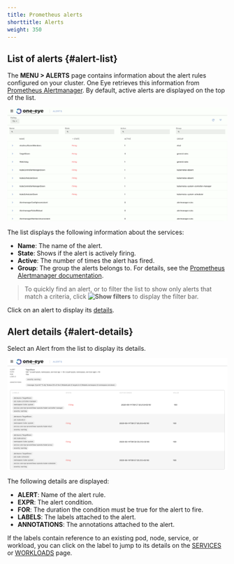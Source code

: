 ```yaml
---
title: Prometheus alerts
shorttitle: Alerts
weight: 350
---
```


## List of alerts {#alert-list}

The **MENU > ALERTS** page contains information about the alert rules configured on your cluster. One Eye retrieves this information from [Prometheus Alertmanager](https://www.prometheus.io/docs/alerting/latest/alertmanager/). By default, active alerts are displayed on the top of the list.

![List of alerts](alerts-list.png)

The list displays the following information about the services:

- **Name**: The name of the alert.
- **State**: Shows if the alert is actively firing.
- **Active**: The number of times the alert has fired.
- **Group**: The group the alerts belongs to. For details, see the [Prometheus Alertmanager documentation](https://www.prometheus.io/docs/alerting/latest/alertmanager/#grouping).

> To quickly find an alert, or to filter the list to show only alerts that match a criteria, click **![Show filters](/docs/one-eye/headless/icon-filters.png)** to display the filter bar.

Click on an alert to display its [details](#alert-details).

## Alert details {#alert-details}

Select an Alert from the list to display its details.

![Details of an alert](alert-details.png)

The following details are displayed:

- **ALERT**: Name of the alert rule.
- **EXPR**: The alert condition.
- **FOR**: The duration the condition must be true for the alert to fire.
- **LABELS**: The labels attached to the alert.
- **ANNOTATIONS**: The annotations attached to the alert.

If the labels contain reference to an existing pod, node, service, or workload, you can click on the label to jump to its details on the [SERVICES](/docs/one-eye/services/) or [WORKLOADS](/docs/one-eye/workloads/) page.